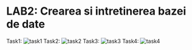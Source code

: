 # LAB2: Crearea si intretinerea bazei de date

Task1: 
![task1](https://user-images.githubusercontent.com/43127913/45666243-82efcf00-bb1d-11e8-8853-9422e922ec92.png)
Task2:
![task2](https://user-images.githubusercontent.com/43127913/45666297-b29ed700-bb1d-11e8-92ce-452229b81954.png)
Task3:
![task3](https://user-images.githubusercontent.com/43127913/45666295-b29ed700-bb1d-11e8-984f-aa472d965a3f.png)
Task4:
![task4](https://user-images.githubusercontent.com/43127913/45666296-b29ed700-bb1d-11e8-90b2-33448cc55bea.png)
